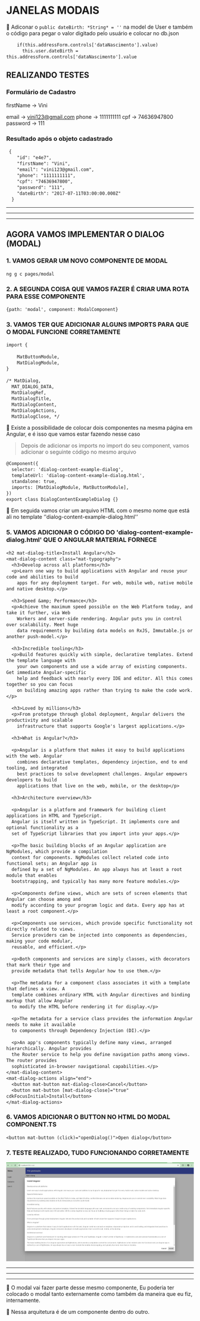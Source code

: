# JANELAS MODAIS

🚨 Adiconar o `public dateBirth: *String* = ''` na model de User e também o código para pegar o valor digitado pelo usuário e colocar no db.json

```tsx
    if(this.addressForm.controls['dataNascimento'].value)
      this.user.dateBirth = this.addressForm.controls['dataNascimento'].value
```


## REALIZANDO TESTES

### Formulário de Cadastro

 firstName → Vini

 email →  vini123@gmail.com
 phone → 1111111111
 cpf → 74636947800
 password → 111 

### Resultado após o objeto cadastrado

```
 {
    "id": "e4e7",
    "firstName": "Vini",
    "email": "vini123@gmail.com",
    "phone": "1111111111",
    "cpf": "74636947800",
    "password": "111",
    "dateBirth": "2017-07-11T03:00:00.000Z"
  }
```

---

---

---

## AGORA VAMOS IMPLEMENTAR O DIALOG (MODAL)

### 1. VAMOS GERAR UM NOVO COMPONENTE DE MODAL

```tsx
ng g c pages/modal
```

### 2. A SEGUNDA COISA QUE VAMOS FAZER É CRIAR UMA ROTA PARA ESSE COMPONENTE

```tsx
{path: 'modal', component: ModalComponent}
```

### 3. VAMOS TER QUE ADICIONAR ALGUNS IMPORTS PARA QUE O MODAL FUNCIONE CORRETAMENTE

```tsx
import {
 
    MatButtonModule,
    MatDialogModule,
} 

/* MatDialog,
  MAT_DIALOG_DATA,
  MatDialogRef,
  MatDialogTitle,
  MatDialogContent,
  MatDialogActions,
  MatDialogClose, */
```

🚨 Existe a possibilidade de colocar dois componentes na mesma página em Angular, e é isso que vamos estar fazendo nesse caso

> Depois de adicionar os imports no import do seu component, vamos adicionar o seguinte código no mesmo arquivo
> 

```tsx
@Component({
  selector: 'dialog-content-example-dialog',
  templateUrl: 'dialog-content-example-dialog.html',
  standalone: true,
  imports: [MatDialogModule, MatButtonModule],
})
export class DialogContentExampleDialog {}

```

🚨 Em seguida vamos criar um arquivo HTML com o mesmo nome que está ali no template ‘'dialog-content-example-dialog.html'’


### 5. VAMOS ADICIONAR O CÓDIGO DO 'dialog-content-example-dialog.html' QUE O ANGULAR MATERIAL FORNECE

```tsx
<h2 mat-dialog-title>Install Angular</h2>
<mat-dialog-content class="mat-typography">
  <h3>Develop across all platforms</h3>
  <p>Learn one way to build applications with Angular and reuse your code and abilities to build
    apps for any deployment target. For web, mobile web, native mobile and native desktop.</p>

  <h3>Speed &amp; Performance</h3>
  <p>Achieve the maximum speed possible on the Web Platform today, and take it further, via Web
    Workers and server-side rendering. Angular puts you in control over scalability. Meet huge
    data requirements by building data models on RxJS, Immutable.js or another push-model.</p>

  <h3>Incredible tooling</h3>
  <p>Build features quickly with simple, declarative templates. Extend the template language with
    your own components and use a wide array of existing components. Get immediate Angular-specific
    help and feedback with nearly every IDE and editor. All this comes together so you can focus
    on building amazing apps rather than trying to make the code work.</p>

  <h3>Loved by millions</h3>
  <p>From prototype through global deployment, Angular delivers the productivity and scalable
    infrastructure that supports Google's largest applications.</p>

  <h3>What is Angular?</h3>

  <p>Angular is a platform that makes it easy to build applications with the web. Angular
    combines declarative templates, dependency injection, end to end tooling, and integrated
    best practices to solve development challenges. Angular empowers developers to build
    applications that live on the web, mobile, or the desktop</p>

  <h3>Architecture overview</h3>

  <p>Angular is a platform and framework for building client applications in HTML and TypeScript.
  Angular is itself written in TypeScript. It implements core and optional functionality as a
  set of TypeScript libraries that you import into your apps.</p>

  <p>The basic building blocks of an Angular application are NgModules, which provide a compilation
  context for components. NgModules collect related code into functional sets; an Angular app is
  defined by a set of NgModules. An app always has at least a root module that enables
  bootstrapping, and typically has many more feature modules.</p>

  <p>Components define views, which are sets of screen elements that Angular can choose among and
  modify according to your program logic and data. Every app has at least a root component.</p>

  <p>Components use services, which provide specific functionality not directly related to views.
  Service providers can be injected into components as dependencies, making your code modular,
  reusable, and efficient.</p>

  <p>Both components and services are simply classes, with decorators that mark their type and
  provide metadata that tells Angular how to use them.</p>

  <p>The metadata for a component class associates it with a template that defines a view. A
  template combines ordinary HTML with Angular directives and binding markup that allow Angular
  to modify the HTML before rendering it for display.</p>

  <p>The metadata for a service class provides the information Angular needs to make it available
  to components through Dependency Injection (DI).</p>

  <p>An app's components typically define many views, arranged hierarchically. Angular provides
  the Router service to help you define navigation paths among views. The router provides
  sophisticated in-browser navigational capabilities.</p>
</mat-dialog-content>
<mat-dialog-actions align="end">
  <button mat-button mat-dialog-close>Cancel</button>
  <button mat-button [mat-dialog-close]="true" cdkFocusInitial>Install</button>
</mat-dialog-actions>

```

### 6. VAMOS ADICIONAR O BUTTON NO HTML DO MODAL COMPONENT.TS

```tsx
<button mat-button (click)="openDialog()">Open dialog</button>

```

### 7. TESTE REALIZADO, TUDO FUNCIONANDO CORRETAMENTE

<img width="800" src = "https://github.com/ViniciusSXavier999/Assets/blob/main/P%C3%B3sGradua%C3%A7%C3%A3o/janelasModais.png" />

---

---

---

🚨 O modal vai fazer parte desse mesmo componente, Eu poderia ter colocado o modal tanto externamente como também da maneira que eu fiz, internamente. 


🚨 Nessa arquitetura é de um componente dentro do outro.

